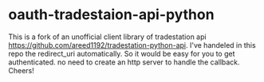 # oauth-tradestaion-api-python
This is a fork of an unofficial client library of tradestation api https://github.com/areed1192/tradestation-python-api.
I've handeled in this repo the redirect_uri automatically. So it would be easy for you to get authenticated. no need to create an http server to handle the callback. 
<br>
Cheers!
